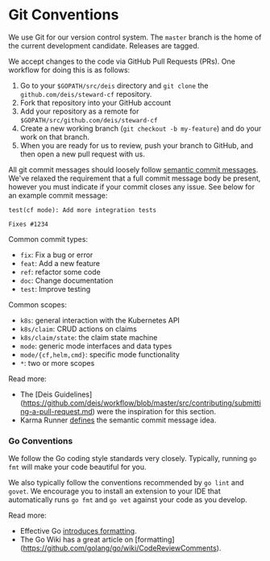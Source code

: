# Git Conventions

We use Git for our version control system. The `master` branch is the home of the current
development candidate. Releases are tagged.

We accept changes to the code via GitHub Pull Requests (PRs). One workflow for doing this is as
follows:

1. Go to your `$GOPATH/src/deis` directory and `git clone` the `github.com/deis/steward-cf`
repository.
2. Fork that repository into your GitHub account
3. Add your repository as a remote for `$GOPATH/src/github.com/deis/steward-cf`
4. Create a new working branch (`git checkout -b my-feature`) and do your work on that branch.
5. When you are ready for us to review, push your branch to GitHub, and then open a new pull
request with us.

All git commit messages should loosely follow [semantic commit messages](http://karma-runner.github.io/0.13/dev/git-commit-msg.html). We've relaxed the
requirement that a full commit message body be present, however you must indicate if your commit
closes any issue. See below for an example commit message:

```console
test(cf mode): Add more integration tests

Fixes #1234
```

Common commit types:

- `fix`: Fix a bug or error
- `feat`: Add a new feature
- `ref`: refactor some code
- `doc`: Change documentation
- `test`: Improve testing

Common scopes:

- `k8s`: general interaction with the Kubernetes API
- `k8s/claim`: CRUD actions on claims
- `k8s/claim/state`: the claim state machine
- `mode`: generic mode interfaces and data types
- `mode/{cf,helm,cmd}`: specific mode functionality
- `*`: two or more scopes

Read more:
- The [Deis Guidelines]
  (https://github.com/deis/workflow/blob/master/src/contributing/submitting-a-pull-request.md)
  were the inspiration for this section.
- Karma Runner [defines](http://karma-runner.github.io/0.13/dev/git-commit-msg.html) the semantic
  commit message idea.

### Go Conventions

We follow the Go coding style standards very closely. Typically, running `go fmt` will make your
code beautiful for you.

We also typically follow the conventions recommended by `go lint` and `govet`. We encourage you to
install an extension to your IDE that automatically runs `go fmt` and `go vet` against your code as
you develop.

Read more:

- Effective Go [introduces formatting](https://golang.org/doc/effective_go.html#formatting).
- The Go Wiki has a great article on [formatting]
  (https://github.com/golang/go/wiki/CodeReviewComments).
